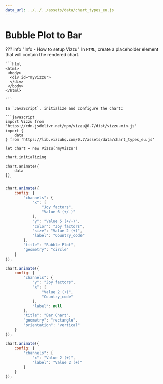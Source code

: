 ```yaml
---
data_url: ../../../assets/data/chart_types_eu.js
---
```


# Bubble Plot to Bar

<div id="example_01"></div>

??? info "Info - How to setup Vizzu"
    In `HTML`, create a placeholder element that will contain the rendered
    chart.

    ```html
    <html>
     <body>
      <div id="myVizzu">
      </div>
     </body>
    </html>

    ```

    In `JavaScript`, initialize and configure the chart:

    ```javascript
    import Vizzu from 'https://cdn.jsdelivr.net/npm/vizzu@0.7/dist/vizzu.min.js'
    import {
        data
    } from 'https://lib.vizzuhq.com/0.7/assets/data/chart_types_eu.js'

    let chart = new Vizzu('myVizzu')

    chart.initializing

    chart.animate({
        data
    })
    ```

```javascript
chart.animate({
    config: {
        "channels": {
            "x": [
                "Joy factors",
                "Value 6 (+/-)"
            ],
            "y": "Value 5 (+/-)",
            "color": "Joy factors",
            "size": "Value 2 (+)",
            "label": "Country_code"
        },
        "title": "Bubble Plot",
        "geometry": "circle"
    }
});

chart.animate({
    config: {
        "channels": {
            "y": "Joy factors",
            "x": [
                "Value 2 (+)",
                "Country_code"
            ],
            "label": null
        },
        "title": "Bar Chart",
        "geometry": "rectangle",
        "orientation": "vertical"
    }
});

chart.animate({
    config: {
        "channels": {
            "x": "Value 2 (+)",
            "label": "Value 2 (+)"
        }
    }
});
```

<script src="./relationship_total_bubble_plot_column.js"></script>
